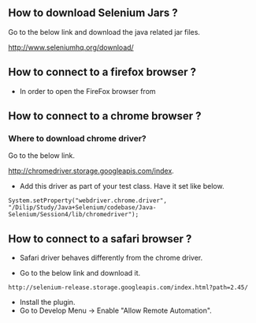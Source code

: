 

## How to download Selenium Jars ?

Go to the below link and download the java related jar files.

http://www.seleniumhq.org/download/

## How to connect to a firefox browser ?

- In order to open the FireFox browser from 


## How to connect to a chrome browser ?

### Where to download chrome driver?

Go to the below link.  

http://chromedriver.storage.googleapis.com/index.

- Add this driver as part of your test class. Have it set like below.

```
System.setProperty("webdriver.chrome.driver", "/Dilip/Study/Java+Selenium/codebase/Java-Selenium/Session4/lib/chromedriver");
```

## How to connect to a safari browser ?

- Safari driver behaves differently from the chrome driver.

- Go to the below link and download it.  

```
http://selenium-release.storage.googleapis.com/index.html?path=2.45/
```
- Install the plugin.
- Go to Develop Menu -> Enable "Allow Remote Automation".
